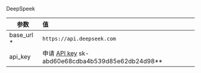 DeepSpeek

| 参数       | 值                                                           |
| ---------- | :----------------------------------------------------------- |
| base_url * | `https://api.deepseek.com`                                   |
| api_key    | 申请 [API key](https://platform.deepseek.com/api_keys) sk-abd60e68cdba4b539d85e62db24d98** |